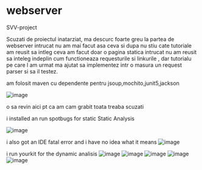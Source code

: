 # webserver
SVV-project

Scuzati de proiectul inatarziat, ma descurc foarte greu la partea de webserver intrucat nu am mai facut asa ceva si dupa nu stiu cate tutoriale am reusit sa intleg ceva
am facut doar o pagina statica intrucat nu am reusit sa inteleg indeplin cum functioneaza requesturile si linkurile , dar tutorialu pe care l am urmat ma ajutat sa implementez 
intr o masura un request parser si sa il testez.

am folosit maven cu  dependente pentru jsoup,mochito,junit5,jackson 




![image](https://user-images.githubusercontent.com/62361292/143661561-d4bf6634-a7ae-4e36-b743-d3b274accaef.png)


o sa revin aici pt ca am cam grabit toata treaba scuzati

i installed an run spotbugs for static Static Analysis

![image](https://user-images.githubusercontent.com/62361292/143662653-2c9f3d6b-8896-4151-bc2f-7e1329b0628d.png)


i also got an IDE fatal error and i have no idea what it means
![image](https://user-images.githubusercontent.com/62361292/143662692-e9414dc4-dfaa-49db-a7f4-344775f3ea8c.png)

i run yourkit for the dynamic analisis
![image](https://user-images.githubusercontent.com/62361292/143663396-75efa568-7857-43c3-8b7a-f993a8420a18.png)
![image](https://user-images.githubusercontent.com/62361292/143663413-d174af6e-1fe6-43e4-816e-a6dd73204c58.png)
![image](https://user-images.githubusercontent.com/62361292/143663450-1df6dd57-60fa-4a2e-9821-5508d43dcf0d.png)
![image](https://user-images.githubusercontent.com/62361292/143663472-cd248966-1682-43b0-960f-1945f4d62c3b.png)
![image](https://user-images.githubusercontent.com/62361292/143663493-a3dbee26-b1c7-45e1-90a8-8e3be6bb89df.png)




